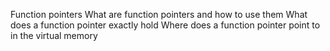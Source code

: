 Function pointers
What are function pointers and how to use them
What does a function pointer exactly hold
Where does a function pointer point to in the virtual memory
